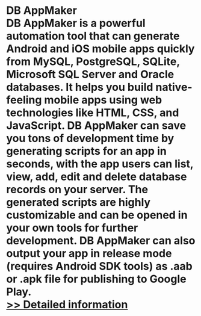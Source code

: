 # DB AppMaker<br />DB AppMaker is a powerful automation tool that can generate Android and iOS mobile apps quickly from MySQL, PostgreSQL, SQLite, Microsoft SQL Server and Oracle databases. It helps you build native-feeling mobile apps using web technologies like HTML, CSS, and JavaScript. DB AppMaker can save you tons of development time by generating scripts for an app in seconds, with the app users can list, view, add, edit and delete database records on your server. The generated scripts are highly customizable and can be opened in your own tools for further development. DB AppMaker can also output your app in release mode (requires Android SDK tools) as .aab or .apk file for publishing to Google Play.<br />[>> Detailed information](https://secure.shareit.com/shareit/product.html?productid=300738421&affiliateid=200057808)